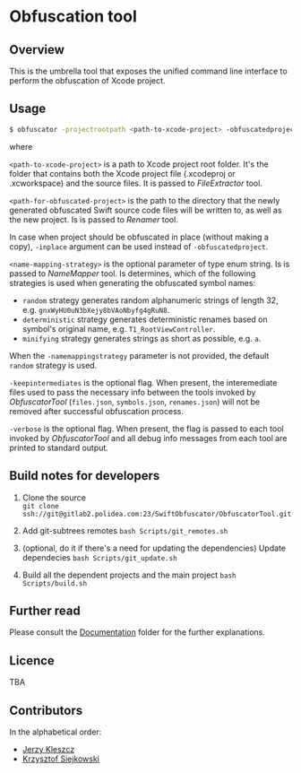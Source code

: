 # Obfuscation tool

## Overview

This is the umbrella tool that exposes the unified command line interface to perform the obfuscation of Xcode project.

## Usage

```bash
$ obfuscator -projectrootpath <path-to-xcode-project> -obfuscatedproject `<path-for-obfuscated-project>` [-namemappingstrategy <name-mapping-strategy>] [-keepintermediates] [-verbose]
```

where

`<path-to-xcode-project>` is a path to Xcode project root folder. It\'s the folder that contains both the Xcode project file (.xcodeproj or .xcworkspace) and the source files. It is passed to _FileExtractor_ tool.

`<path-for-obfuscated-project>` is the path to the directory that the newly generated obfuscated Swift source code files will be written to, as well as the new project. Is is passed to _Renamer_ tool.

In case when project should be obfuscated in place (without making a copy), `-inplace` argument can be used instead of `-obfuscatedproject`.

`<name-mapping-strategy>` is the optional parameter of type enum string. Is is passed to _NameMapper_ tool. Is determines, which of the following strategies is used when generating the obfuscated symbol names:

- `random` strategy generates random alphanumeric strings of length 32, e.g. `gnxWyHU0uN3bXejy8bVAoNbyfg4gRuN8`.
- `deterministic` strategy generates deterministic renames based on symbol's original name, e.g. `T1_RootViewController`.
- `minifying` strategy generates strings as short as possible, e.g. `a`.

When the `-namemappingstrategy` parameter is not provided, the default `random` strategy is used.

`-keepintermediates` is the optional flag. When present, the interemediate files used to pass the necessary info between the tools invoked by _ObfuscatorTool_ (`files.json`, `symbols.json`, `renames.json`) will not be removed after successful obfuscation process.

`-verbose` is the optional flag. When present, the flag is passed to each tool invoked by _ObfuscatorTool_ and all debug info messages from each tool are printed to standard output.


## Build notes for developers

1. Clone the source  
   `git clone ssh://git@gitlab2.polidea.com:23/SwiftObfuscator/ObfuscatorTool.git`

2. Add git-subtrees remotes
   `bash Scripts/git_remotes.sh`

3. (optional, do it if there's a need for updating the dependencies) Update dependecies
   `bash Scripts/git_update.sh`

4. Build all the dependent projects and the main project
   `bash Scripts/build.sh`

## Further read

Please consult the [Documentation](Documentation/) folder for the further explanations.

## Licence

TBA

## Contributors

In the alphabetical order:

* [Jerzy Kleszcz](jerzy.kleszcz@polidea.com)
* [Krzysztof Siejkowski](krzysztof.siejkowski@polidea.com)
